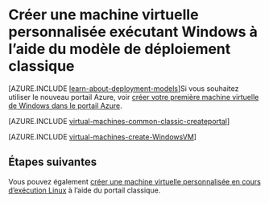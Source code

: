 <properties
    pageTitle="Créer une machine virtuelle Windows personnalisée | Microsoft Azure"
    description="Apprenez à créer une machine virtuelle Windows personnalisée à partir du portail classique Azure à l’aide du modèle de déploiement classique."
    services="virtual-machines-windows"
    documentationCenter=""
    authors="cynthn"
    manager="timlt"
    editor="tysonn"
    tags="azure-service-management"/>

<tags
    ms.service="virtual-machines-windows"
    ms.workload="infrastructure-services"
    ms.tgt_pltfrm="vm-windows"
    ms.devlang="na"
    ms.topic="article"
    ms.date="09/27/2016"
    ms.author="cynthn"/>

# <a name="create-a-custom-virtual-machine-running-windows-using-the-classic-deployment-model"></a>Créer une machine virtuelle personnalisée exécutant Windows à l’aide du modèle de déploiement classique

[AZURE.INCLUDE [learn-about-deployment-models](../../includes/learn-about-deployment-models-classic-include.md)]Si vous souhaitez utiliser le nouveau portail Azure, voir [créer votre première machine virtuelle de Windows dans le portail Azure](virtual-machines-windows-hero-tutorial.md).

[AZURE.INCLUDE [virtual-machines-common-classic-createportal](../../includes/virtual-machines-common-classic-createportal.md)]


[AZURE.INCLUDE [virtual-machines-create-WindowsVM](../../includes/virtual-machines-create-windowsvm.md)]

## <a name="next-steps"></a>Étapes suivantes

Vous pouvez également [créer une machine virtuelle personnalisée en cours d’exécution Linux](virtual-machines-linux-classic-createportal.md) à l’aide du portail classique.